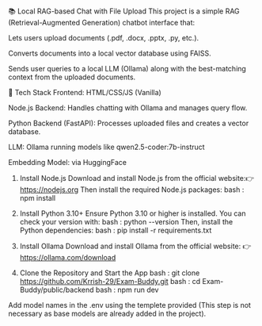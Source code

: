 📚 Local RAG-based Chat with File Upload
This project is a simple RAG (Retrieval-Augmented Generation) chatbot interface that:

Lets users upload documents (.pdf, .docx, .pptx, .py, etc.).

Converts documents into a local vector database using FAISS.

Sends user queries to a local LLM (Ollama) along with the best-matching context from the uploaded documents.

🔧 Tech Stack
Frontend: HTML/CSS/JS (Vanilla)

Node.js Backend: Handles chatting with Ollama and manages query flow.

Python Backend (FastAPI): Processes uploaded files and creates a vector database.

LLM: Ollama running models like qwen2.5-coder:7b-instruct

Embedding Model: via HuggingFace

1. Install Node.js
Download and install Node.js from the official website:👉 https://nodejs.org
Then install the required Node.js packages: 
bash : npm install
2. Install Python 3.10+
Ensure Python 3.10 or higher is installed. You can check your version with:
bash : python --version
Then, install the Python dependencies:
bash : pip install -r requirements.txt
3. Install Ollama
Download and install Ollama from the official website:
👉 https://ollama.com/download

4. Clone the Repository and Start the App
bash : git clone https://github.com/Krrish-29/Exam-Buddy.git
bash : cd Exam-Buddy/public/backend
bash : npm run dev

Add model names in the .env using the templete provided (This step is not necessary as base models are already added in the project).